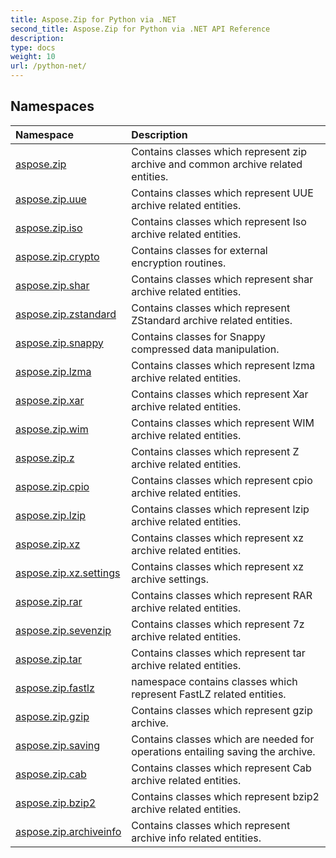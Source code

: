 ```yaml
---
title: Aspose.Zip for Python via .NET
second_title: Aspose.Zip for Python via .NET API Reference
description: 
type: docs
weight: 10
url: /python-net/
---
```


## Namespaces
| Namespace | Description |
| :- | :- |
|[aspose.zip](/zip/python-net/aspose.zip/)|Contains classes which represent zip archive and common archive related entities.|
|[aspose.zip.uue](/zip/python-net/aspose.zip.uue/)|Contains classes which represent UUE archive related entities.|
|[aspose.zip.iso](/zip/python-net/aspose.zip.iso/)|Contains classes which represent Iso archive related entities.|
|[aspose.zip.crypto](/zip/python-net/aspose.zip.crypto/)|Contains classes for external encryption routines.|
|[aspose.zip.shar](/zip/python-net/aspose.zip.shar/)|Contains classes which represent shar archive related entities.|
|[aspose.zip.zstandard](/zip/python-net/aspose.zip.zstandard/)|Contains classes which represent ZStandard archive related entities.|
|[aspose.zip.snappy](/zip/python-net/aspose.zip.snappy/)|Contains classes for Snappy compressed data manipulation.|
|[aspose.zip.lzma](/zip/python-net/aspose.zip.lzma/)|Contains classes which represent lzma archive related entities.|
|[aspose.zip.xar](/zip/python-net/aspose.zip.xar/)|Contains classes which represent Xar archive related entities.|
|[aspose.zip.wim](/zip/python-net/aspose.zip.wim/)|Contains classes which represent WIM archive related entities.|
|[aspose.zip.z](/zip/python-net/aspose.zip.z/)|Contains classes which represent Z archive related entities.|
|[aspose.zip.cpio](/zip/python-net/aspose.zip.cpio/)|Contains classes which represent cpio archive related entities.|
|[aspose.zip.lzip](/zip/python-net/aspose.zip.lzip/)|Contains classes which represent lzip archive related entities.|
|[aspose.zip.xz](/zip/python-net/aspose.zip.xz/)|Contains classes which represent xz archive related entities.|
|[aspose.zip.xz.settings](/zip/python-net/aspose.zip.xz.settings/)|Contains classes which represent xz archive settings.|
|[aspose.zip.rar](/zip/python-net/aspose.zip.rar/)|Contains classes which represent RAR archive related entities.|
|[aspose.zip.sevenzip](/zip/python-net/aspose.zip.sevenzip/)|Contains classes which represent 7z archive related entities.|
|[aspose.zip.tar](/zip/python-net/aspose.zip.tar/)|Contains classes which represent tar archive related entities.|
|[aspose.zip.fastlz](/zip/python-net/aspose.zip.fastlz/)|namespace contains classes which represent FastLZ related entities.|
|[aspose.zip.gzip](/zip/python-net/aspose.zip.gzip/)|Contains classes which represent gzip archive.|
|[aspose.zip.saving](/zip/python-net/aspose.zip.saving/)|Contains classes which are needed for operations entailing saving the archive.|
|[aspose.zip.cab](/zip/python-net/aspose.zip.cab/)|Contains classes which represent Cab archive related entities.|
|[aspose.zip.bzip2](/zip/python-net/aspose.zip.bzip2/)|Contains classes which represent bzip2 archive related entities.|
|[aspose.zip.archiveinfo](/zip/python-net/aspose.zip.archiveinfo/)|Contains classes which represent archive info related entities.|
